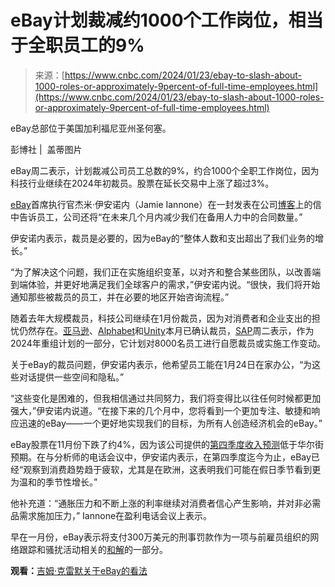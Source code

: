 <!--yml

类别：未分类

日期：2024-05-27 15:08:13

-->

# eBay计划裁减约1000个工作岗位，相当于全职员工的9%

> 来源：[https://www.cnbc.com/2024/01/23/ebay-to-slash-about-1000-roles-or-approximately-9percent-of-full-time-employees.html](https://www.cnbc.com/2024/01/23/ebay-to-slash-about-1000-roles-or-approximately-9percent-of-full-time-employees.html)

eBay总部位于美国加利福尼亚州圣何塞。

彭博社 |  盖蒂图片

eBay周二表示，计划裁减公司员工总数的9%，约合1000个全职工作岗位，因为科技行业继续在2024年初裁员。股票在延长交易中上涨了超过3%。

[eBay](/quotes/EBAY/)首席执行官杰米·伊安诺内（Jamie Iannone）在一封发表在公司[博客](https://www.ebayinc.com/stories/news/ensuring-ebays-long-term-success/)上的信中告诉员工，公司还将“在未来几个月内减少我们在备用人力中的合同数量。”

伊安诺内表示，裁员是必要的，因为eBay的“整体人数和支出超出了我们业务的增长。”

“为了解决这个问题，我们正在实施组织变革，以对齐和整合某些团队，以改善端到端体验，并更好地满足我们全球客户的需求，”伊安诺内说。“很快，我们将开始通知那些被裁员的员工，并在必要的地区开始咨询流程。”

随着去年大规模裁员，科技公司继续在1月份裁员，因为对消费者和企业支出的担忧仍然存在。[亚马逊](/quotes/AMZN/)、[Alphabet](/quotes/GOOGL/)和[Unity](/quotes/UNTY/)本月已确认裁员，[SAP](/quotes/SAP/)周二表示，作为2024年重组计划的一部分，它计划对8000名员工进行自愿裁员或实施工作变动。

关于eBay的裁员问题，伊安诺内表示，他希望员工能在1月24日在家办公，“为这些对话提供一些空间和隐私。”

“这些变化是困难的，但我相信通过共同努力，我们将变得比以往任何时候都更加强大，”伊安诺内说道。“在接下来的几个月中，您将看到一个更加专注、敏捷和响应迅速的eBay——一个更好地实现我们的目标，为所有人创造经济机会的eBay。”

eBay股票在11月份下跌了约4%，因为该公司提供的[第四季度收入预测](https://www.cnbc.com/2023/11/08/cramer-ebays-results-boost-investment-case-for-stocks-like-costco-and-amazon.html)低于华尔街预期。在与分析师的电话会议中，伊安诺内表示，在第四季度迄今为止，eBay已经“观察到消费趋势趋于疲软，尤其是在欧洲，这表明我们可能在假日季节看到更为温和的季节性增长。”

他补充道：“通胀压力和不断上涨的利率继续对消费者信心产生影响，并对非必需品需求施加压力，” Iannone在盈利电话会议上表示。

早在一月份，eBay表示将支付300万美元的刑事罚款作为一项与前雇员组织的网络跟踪和骚扰活动相关的[和解](https://www.cnbc.com/2024/01/11/feds-charge-ebay-over-employees-who-sent-live-spiders-and-cockroaches-to-couple-company-to-pay-3m.html)的一部分。

**观看：**[吉姆·克雷默关于eBay的看法](https://www.cnbc.com/video/2023/11/08/crameras-mad-dash-ebay.html)
